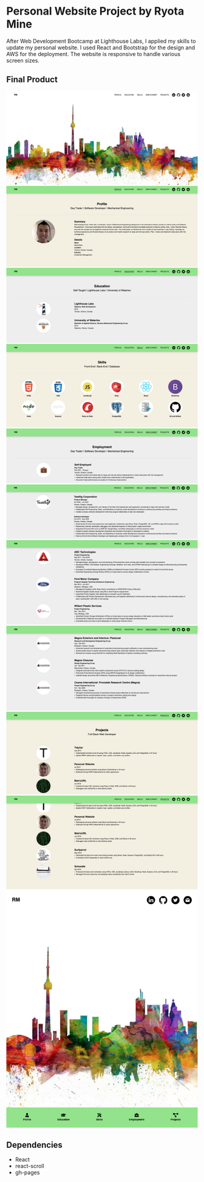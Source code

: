 # Personal Website Project by Ryota Mine

After Web Development Bootcamp at Lighthouse Labs, I applied my skills to update my personal website. I used React and Bootstrap for the design and AWS for the deployment. The website is responsive to handle various screen sizes.

## Final Product

!["Screenshot of website - home"](https://github.com/ryotamine/ryotamine.github.io/blob/master/docs/website-home.png)
!["Screenshot of website - profile"](https://github.com/ryotamine/ryotamine.github.io/blob/master/docs/website-profile.png)
!["Screenshot of website - education"](https://github.com/ryotamine/ryotamine.github.io/blob/master/docs/website-education.png)
!["Screenshot of website - skills"](https://github.com/ryotamine/ryotamine.github.io/blob/master/docs/website-skills.png)
!["Screenshot of website - employment - 1"](https://github.com/ryotamine/ryotamine.github.io/blob/master/docs/website-employment-1.png)
!["Screenshot of website - employment - 2"](https://github.com/ryotamine/ryotamine.github.io/blob/master/docs/website-employment-2.png)
!["Screenshot of website - employment - 3"](https://github.com/ryotamine/ryotamine.github.io/blob/master/docs/website-employment-3.png)
!["Screenshot of website - employment - 4"](https://github.com/ryotamine/ryotamine.github.io/blob/master/docs/website-employment-4.png)
!["Screenshot of website - projects - 1"](https://github.com/ryotamine/ryotamine.github.io/blob/master/docs/website-projects-1.png)
!["Screenshot of website - projects - 2"](https://github.com/ryotamine/ryotamine.github.io/blob/master/docs/website-projects-2.png)
!["Screenshot of website - responsive"](https://github.com/ryotamine/ryotamine.github.io/blob/master/docs/website-responsive.png)

## Dependencies

- React
- react-scroll
- gh-pages
